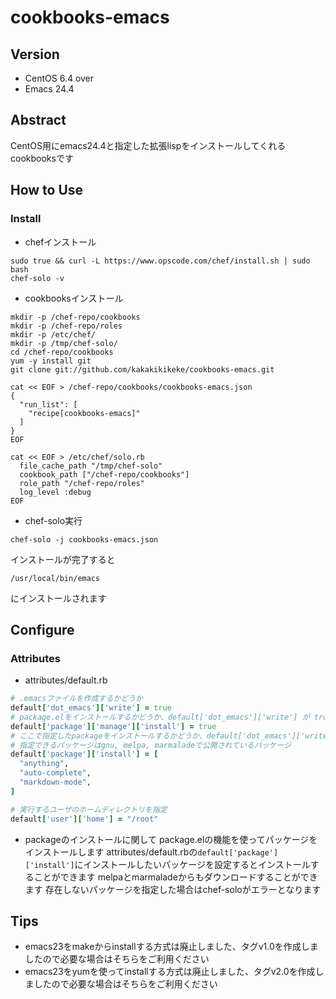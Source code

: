 cookbooks-emacs
==================

Version
-------

* CentOS 6.4 over
* Emacs 24.4

Abstract
--------

CentOS用にemacs24.4と指定した拡張lispをインストールしてくれるcookbooksです

How to Use
----------

### Install

* chefインストール
```
sudo true && curl -L https://www.opscode.com/chef/install.sh | sudo bash
chef-solo -v
```

* cookbooksインストール
```
mkdir -p /chef-repo/cookbooks
mkdir -p /chef-repo/roles
mkdir -p /etc/chef/
mkdir -p /tmp/chef-solo/
cd /chef-repo/cookbooks
yum -y install git
git clone git://github.com/kakakikikeke/cookbooks-emacs.git
```
```
cat << EOF > /chef-repo/cookbooks/cookbooks-emacs.json
{
  "run_list": [
    "recipe[cookbooks-emacs]"
  ]
}
EOF
```
```
cat << EOF > /etc/chef/solo.rb
  file_cache_path "/tmp/chef-solo"
  cookbook_path ["/chef-repo/cookbooks"]
  role_path "/chef-repo/roles"
  log_level :debug
EOF
```

* chef-solo実行  
```
chef-solo -j cookbooks-emacs.json
```

インストールが完了すると
```
/usr/local/bin/emacs
```
にインストールされます

Configure
---------

### Attributes

* attributes/default.rb

```ruby
# .emacsファイルを作成するかどうか
default['dot_emacs']['write'] = true
# package.elをインストールするかどうか、default['dot_emacs']['write'] が true でないと有効にならない
default['package']['manage']['install'] = true
# ここで指定したpackageをインストールするかどうか、default['dot_emacs']['write'] が true で default['package']['manage']['install'] も true でないと有効にならない
# 指定できるパッケージはgnu, melpa, marmaladeで公開されているパッケージ
default['package']['install'] = [
  "anything",
  "auto-complete",
  "markdown-mode",
]

# 実行するユーザのホームディレクトリを指定
default['user']['home'] = "/root"
```

* packageのインストールに関して
package.elの機能を使ってパッケージをインストールします
attributes/default.rbの`default['package']['install']`にインストールしたいパッケージを設定するとインストールすることができます
melpaとmarmaladeからもダウンロードすることができます
存在しないパッケージを指定した場合はchef-soloがエラーとなります

Tips
----

* emacs23をmakeからinstallする方式は廃止しました、タグv1.0を作成しましたので必要な場合はそちらをご利用ください
* emacs23をyumを使ってinstallする方式は廃止しました、タグv2.0を作成しましたので必要な場合はそちらをご利用ください
